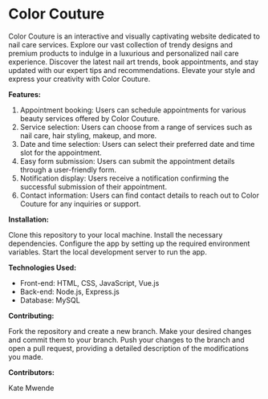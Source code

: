 # Color Couture

Color Couture is an interactive and visually captivating website dedicated to nail care services. Explore our vast collection of trendy designs and premium products to indulge in a luxurious and personalized nail care experience. Discover the latest nail art trends, book appointments, and stay updated with our expert tips and recommendations. Elevate your style and express your creativity with Color Couture.

**Features:**

1. Appointment booking: Users can schedule appointments for various beauty services offered by Color Couture.
2. Service selection: Users can choose from a range of services such as nail care, hair styling, makeup, and more.
3. Date and time selection: Users can select their preferred date and time slot for the appointment.
4. Easy form submission: Users can submit the appointment details through a user-friendly form.
5. Notification display: Users receive a notification confirming the successful submission of their appointment.
6. Contact information: Users can find contact details to reach out to Color Couture for any inquiries or support.

**Installation:**

Clone this repository to your local machine.
Install the necessary dependencies.
Configure the app by setting up the required environment variables.
Start the local development server to run the app.

**Technologies Used:**

- Front-end: HTML, CSS, JavaScript, Vue.js
- Back-end: Node.js, Express.js
- Database: MySQL

**Contributing:**

Fork the repository and create a new branch.
Make your desired changes and commit them to your branch.
Push your changes to the branch and open a pull request, providing a detailed description of the modifications you made.

**Contributors:**

Kate Mwende
